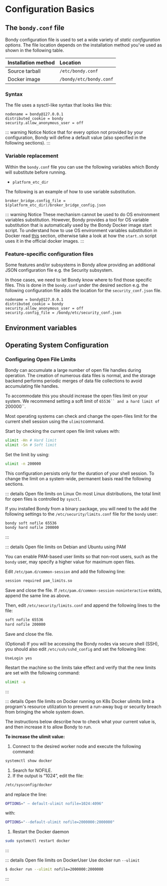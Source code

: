# Configuration Basics

## The `bondy.conf` file
Bondy configuration file is used to set a wide variety of *static configuration options*. The file location depends on the installation method you've used as shown in the following table.

|Installation method|Location|
|:---|:---|
|Source tarball|`/etc/bondy.conf`|
|Docker image|`/bondy/etc/bondy.conf`|


### Syntax
The file uses a sysctl-like syntax that looks like this:

```text
nodename = bondy@127.0.0.1
distributed_cookie = bondy
security.allow_anonymous_user = off
```

::: warning Notice
Notice that for every option not provided by your configuration, Bondy will define a default value (also specified in the following sections).
:::


### Variable replacement

Within the `bondy.conf` file you can use the following variables which Bondy will substitute before running.

- `platform_etc_dir`

The following is an example of how to use variable substitution.

```
broker_bridge.config_file = $(platform_etc_dir)/broker_bridge_config.json
```

::: warning Notice
These mechanism cannot be used to do OS environment variables substitution.
However, Bondy provides a tool for OS variable substitution that is automatically used by the Bondy Docker image start script. To understand how to use OS environment variables substitution in Docker read [this](https://www.notion.so/Installing-Bondy-ae4e908297e44a02a82f1d4b7e7ff0b4) section, otherwise take a look at how the `start.sh` script uses it in the official docker images.
:::

### Feature-specific configuration files

Some features and/or subsystems in Bondy allow providing an additional JSON configuration file e.g. the Security subsystem.

In those cases, we need to let Bondy know where to find those specific files. This is done in the `bondy.conf` under the desired section e.g. the following configuration file adds the location for the `security_conf.json` file.

```
nodename = bondy@127.0.0.1
distributed_cookie = bondy
security.allow_anonymous_user = off
security.config_file = /bondy/etc/security_conf.json
```

## Environment variables

## Operating System Configuration

### Configuring Open File Limits

Bondy can accumulate a large number of open file handles during operation. The creation of numerous data files is normal, and the storage backend performs periodic merges of data file collections to avoid accumulating file handles.

To accommodate this you should increase the open files limit on your system. We recommend setting a soft limit of `65536`` and a hard limit of `200000``.

Most operating systems can check and change the open-files limit for the current shell session using the `ulimit`command.

Start by checking the current open file limit values with:

```bash
ulimit -Hn # Hard limit
ulimit -Sn # Soft limit
```

Set the limit by using:

```bash
ulimit -n 200000
```

This configuration persists only for the duration of your shell session. To change the limit on a system-wide, permanent basis read the following sections.

::: details Open file limits on Linux
On most Linux distributions, the total limit for open files is controlled by `sysctl`.

If you installed Bondy from a binary package, you will need to the add the following settings to the `/etc/security/limits.conf` file for the `bondy` user:

```bash
bondy soft nofile 65536
bondy hard nofile 200000
```
:::


::: details Open file limits on Debian and Ubuntu using PAM

You can enable PAM-based user limits so that non-root users, such as the `bondy` user, may specify a higher value for maximum open files.

Edit `/etc/pam.d/common-session` and add the following line:

```bash
session required pam_limits.so
```

Save and close the file.
If `/etc/pam.d/common-session-noninteractive` exists, append the same line as above.

Then, edit `/etc/security/limits.conf` and append the following lines to the file:

```bash
soft nofile 65536
hard nofile 200000
```

Save and close the file.

(Optional) If you will be accessing the Bondy nodes via secure shell (SSH), you should also edit `/etc/ssh/sshd_config` and set the following line:

```
UseLogin yes
```



Restart the machine so the limits take effect and verify that the new limits are set with the following command:

```bash
ulimit -a
```
:::

::: details Open file limits on Docker running on K8s
Docker ulimits limit a program's resource utilization to prevent a run-away bug or security breach from bringing the whole system down.

The instructions below describe how to check what your current value is, and then increase it to allow Bondy to run.

**To increase the ulimit value:**

1. Connect to the desired worker node and execute the following command:

```bash
systemctl show docker
```

1. Search for NOFILE.
2. If the output is “1024”, edit the file:

```bash
/etc/sysconfig/docker
```

and replace the line:

```bash
OPTIONS=" — default-ulimit nofile=1024:4096"
```

with:

```bash
OPTIONS="--default-ulimit nofile=2000000:2000000"
```

1. Restart the Docker daemon

```bash
sudo systemctl restart docker
```
:::

::: details Open file limits on DockerUser
Use docker run `--ulimit`

```bash
$ docker run --ulimit nofile=2000000:2000000
```
:::